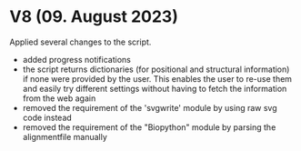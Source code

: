 # V8 (09. August 2023)
Applied several changes to the script.
- added progress notifications
- the script returns dictionaries (for positional and structural information) if none were provided by the user. This enables the user to re-use them and easily try different settings without having to fetch the information from the web again
- removed the requirement of the 'svgwrite' module by using raw svg code instead
- removed the requirement of the "Biopython" module by parsing the alignmentfile manually
